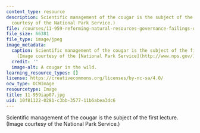 ```yaml
---
content_type: resource
description: Scientific management of the cougar is the subject of the first lecture.(Image
  courtesy of the National Park Service.)
file: /courses/11-959-reforming-natural-resources-governance-failings-of-scientific-rationalism-and-alternatives-for-building-common-ground-january-iap-2007/10f811220281c3bb357711b6abea3dc6_11-959iap07.jpg
file_size: 66381
file_type: image/jpeg
image_metadata:
  caption: Scientific management of the cougar is the subject of the first lecture.
    (Image courtesy of the [National Park Service](http://www.nps.gov/).)
  credit: ''
  image-alt: A cougar in the wild.
learning_resource_types: []
license: https://creativecommons.org/licenses/by-nc-sa/4.0/
ocw_type: OCWImage
resourcetype: Image
title: 11-959iap07.jpg
uid: 10f81122-0281-c3bb-3577-11b6abea3dc6
---
```

Scientific management of the cougar is the subject of the first lecture.(Image courtesy of the National Park Service.)